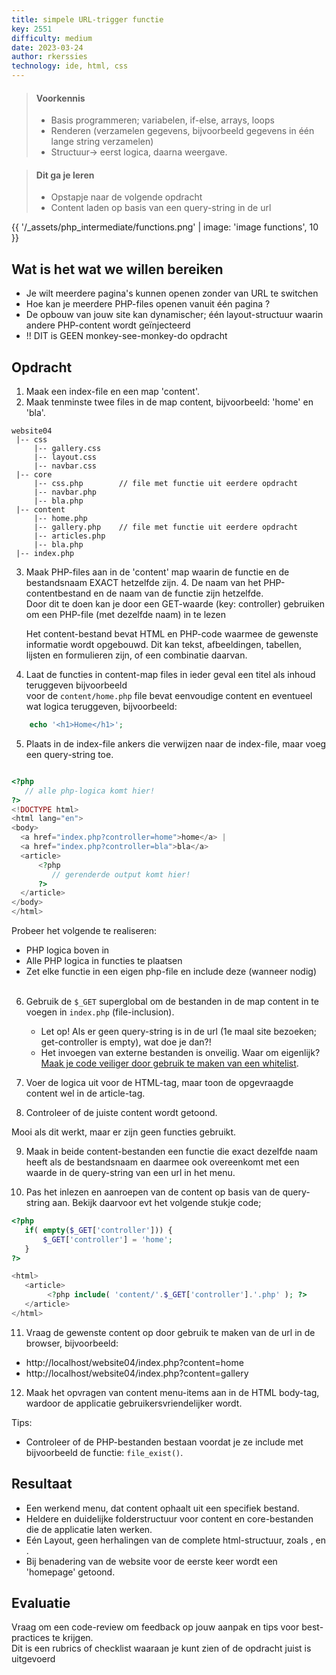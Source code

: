 ```yaml
---
title: simpele URL-trigger functie
key: 2551
difficulty: medium
date: 2023-03-24
author: rkerssies
technology: ide, html, css
---
```



> #### Voorkennis
> * Basis programmeren; variabelen, if-else, arrays, loops
> * Renderen (verzamelen gegevens, bijvoorbeeld gegevens in één lange string verzamelen)
> * Structuur-> eerst logica, daarna weergave.

> #### Dit ga je leren
> * Opstapje naar de volgende opdracht
> * Content laden op basis van een query-string in de url

{{ '/_assets/php_intermediate/functions.png' | image: 'image functions', 10 }}

## Wat is het wat we willen bereiken
* Je wilt meerdere pagina's kunnen openen zonder van URL te switchen
* Hoe kan je meerdere PHP-files openen vanuit één pagina ?
* De opbouw van jouw site kan dynamischer; één layout-structuur waarin andere PHP-content wordt geïnjecteerd
* !! DIT is GEEN monkey-see-monkey-do opdracht


## Opdracht
1. Maak een index-file en een map 'content'.
2. Maak tenminste twee files in de map content, bijvoorbeeld: 'home' en 'bla'.

```shell
website04
 |-- css
     |-- gallery.css
     |-- layout.css
     |-- navbar.css
 |-- core
     |-- css.php        // file met functie uit eerdere opdracht
     |-- navbar.php
     |-- bla.php
 |-- content
     |-- home.php
     |-- gallery.php    // file met functie uit eerdere opdracht
     |-- articles.php
     |-- bla.php
 |-- index.php
```

3. Maak PHP-files aan in de 'content' map waarin de functie en de bestandsnaam EXACT hetzelfde zijn.
   4. De naam van het PHP-contentbestand en de naam van de functie zijn hetzelfde.<br>
      Door dit te doen kan je door een GET-waarde (key: controller) gebruiken om een PHP-file (met dezelfde naam)
      in te lezen<br>

      Het content-bestand bevat HTML en PHP-code waarmee de gewenste informatie wordt opgebouwd. 
      Dit kan tekst, afbeeldingen, tabellen, lijsten en formulieren zijn, of een combinatie daarvan.<br> 

4. Laat de functies in content-map files in ieder geval een titel als inhoud teruggeven bijvoorbeeld <br>
   voor de `content/home.php` file bevat eenvoudige content en eventueel wat logica teruggeven, bijvoorbeeld: <br>
```php
    echo '<h1>Home</h1>';
```

5. Plaats in de index-file ankers die verwijzen naar de index-file, maar voeg een query-string toe.  

```php

<?php
   // alle php-logica komt hier!
?>
<!DOCTYPE html>
<html lang="en">
<body>
  <a href="index.php?controller=home">home</a> | 
  <a href="index.php?controller=bla">bla</a>
  <article>
      <?php
         // gerenderde output komt hier!
      ?>
  </article>
</body>
</html>
```
Probeer het volgende te realiseren:
* PHP logica boven in
* Alle PHP logica in functies te plaatsen
* Zet elke functie in een eigen php-file en include deze (wanneer nodig)
<br><br>
6. Gebruik de `$_GET` superglobal om de bestanden in de map content in te voegen in `index.php` (file-inclusion).
   * Let op! Als er geen query-string is in de url (1e maal site bezoeken; get-controller is empty), wat doe je dan?!
   * Het invoegen van externe bestanden is onveilig. Waar om eigenlijk? [Maak je code veiliger door gebruik te maken van een whitelist](https://medium.com/purple-team/exploiting-local-file-inclusion-vulnerabilities-37a66702c17b).
7. Voer de logica uit voor de HTML-tag, maar toon de opgevraagde content wel in de article-tag.

8. Controleer of de juiste content wordt getoond.

Mooi als dit werkt, maar er zijn geen functies gebruikt.

9. Maak in beide content-bestanden een functie die exact dezelfde naam heeft als de bestandsnaam en daarmee ook overeenkomt met een waarde in de query-string van een url in het menu.

10. Pas het inlezen en aanroepen van de content op basis van de query-string aan. Bekijk daarvoor evt het volgende stukje code;<br>

```php
<?php
   if( empty($_GET['controller'])) { 
       $_GET['controller'] = 'home';
   }
?>

<html>
   <article>
        <?php include( 'content/'.$_GET['controller'].'.php' ); ?>
   </article>
</html>
```
11. Vraag de gewenste content op door gebruik te maken van de url in de browser, bijvoorbeeld:
   * http://localhost/website04/index.php?content=home
   * http://localhost/website04/index.php?content=gallery
12. Maak het opvragen van content menu-items aan in de HTML body-tag, wardoor de applicatie gebruikersvriendelijker wordt. 


Tips:
* Controleer of de PHP-bestanden bestaan voordat je ze include met bijvoorbeeld de functie: `file_exist()`.

## Resultaat
* Een werkend menu, dat content ophaalt uit een specifiek bestand.
* Heldere en duidelijke folderstructuur voor content en core-bestanden die de applicatie laten werken.
* Eén Layout, geen herhalingen van de complete html-structuur, zoals <html>, <head> en <article>.
* Bij benadering van de website voor de eerste keer wordt een 'homepage' getoond.

## Evaluatie
Vraag om een code-review om feedback op jouw aanpak en tips voor best-practices te krijgen.<br>
Dit is een rubrics of checklist waaraan je kunt zien of de opdracht juist is uitgevoerd
